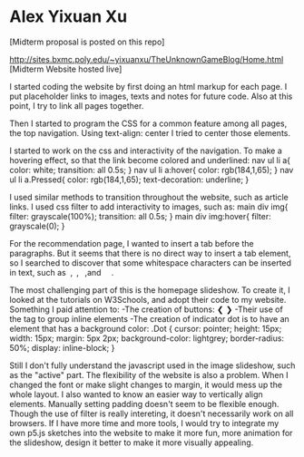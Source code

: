 # Alex Yixuan Xu
[Midterm proposal is posted on this repo]

http://sites.bxmc.poly.edu/~yixuanxu/TheUnknownGameBlog/Home.html [Midterm Website hosted live]

I started coding the website by first doing an html markup for each page.
I put placeholder links to images, texts and notes for future code.
Also at this point, I try to link all pages together.

Then I started to program the CSS for a common feature among all pages, the top navigation.
Using text-align: center I tried to center those elements.

I started to work on the css and interactivity of the navigation. 
To make a hovering effect, so that the link become colored and underlined:
nav ul li a{
	color: white;
	transition: all 0.5s;
}
nav ul li a:hover{
	color: rgb(184,1,65);
}
nav ul li a.Pressed{
	color: rgb(184,1,65);
	text-decoration: underline;
}

I used similar methods to transition throughout the website, such as article links.
I used css filter to add interactivity to images, such as:
main div img{
	filter: grayscale(100%);
	transition: all 0.5s;
}
main div img:hover{
	filter: grayscale(0);
}

For the recommendation page, I wanted to insert a tab before the paragraphs. But it seems that there is no direct way to insert a tab element, so I searched to discover that some whitespace characters can be inserted in text, such as &nbsp;, &thinsp;, &ensp;,and &emsp;.

The most challenging part of this is the homepage slideshow.
To create it, I looked at the tutorials on W3Schools, and adopt their code to my website.
Something I paid attention to:
-The creation of buttons:
<a class="PrevButtom" onclick="plusSlides(-1)">&#10094;</a>
<a class="NextButtom" onclick="plusSlides(1)">&#10095;</a>
-Their use of the <span> tag to group inline elements
-The creation of indicator dot is to have an element that has a background color:
.Dot {
  cursor: pointer;
  height: 15px;
  width: 15px;
  margin: 5px 2px;
  background-color: lightgrey;
  border-radius: 50%;
  display: inline-block;
}

Still I don't fully understand the javascript used in the image slideshow, such as the "active" part.
The flexibility of the website is also a problem. When I changed the font or make slight changes to margin, it would mess up the whole layout. I also wanted to know an easier way to vertically align elements. Manually setting padding doesn't seem to be flexible enough.
Though the use of filter is really intereting, it doesn't necessarily work on all browsers.
If I have more time and more tools, I would try to integrate my own p5.js sketches into the website to make it more fun, more animation for the slideshow, design it better to make it more visually appealing.